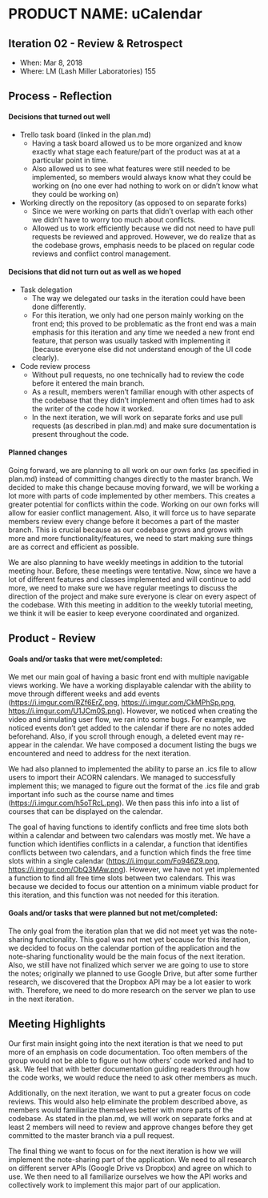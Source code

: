 # PRODUCT NAME: uCalendar


## Iteration 02 - Review & Retrospect

 * When: Mar 8, 2018
 * Where: LM (Lash Miller Laboratories) 155

## Process - Reflection

#### Decisions that turned out well

* Trello task board (linked in the plan.md)
  * Having a task board allowed us to be more organized and know exactly what stage each feature/part of the product was at at a particular point in time. 
  * Also allowed us to see what features were still needed to be implemented, so members would always know what they could be working on (no one ever had nothing to work on or didn’t know what they could be working on)
* Working directly on the repository (as opposed to on separate forks)
  * Since we were working on parts that didn’t overlap with each other we didn’t have to worry too much about conflicts.
  * Allowed us to work efficiently because we did not need to have pull requests be reviewed and approved.
However, we do realize that as the codebase grows, emphasis needs to be placed on regular code reviews and conflict control management.

#### Decisions that did not turn out as well as we hoped

* Task delegation
  * The way we delegated our tasks in the iteration could have been done differently.
  * For this iteration, we only had one person mainly working on the front end; this proved to be problematic as the front end was a main emphasis for this iteration and any time we needed a new front end feature, that person was usually tasked with implementing it (because everyone else did not understand enough of the UI code clearly).
* Code review process
  * Without pull requests, no one technically had to review the code before it entered the main branch.
  * As a result, members weren’t familiar enough with other aspects of the codebase that they didn’t implement and often times had to ask the writer of the code how it worked.
  * In the next iteration, we will work on separate forks and use pull requests (as described in plan.md) and make sure documentation is present throughout the code.


#### Planned changes

Going forward, we are planning to all work on our own forks (as specified in plan.md) instead of committing changes directly to the master branch. We decided to make this change because moving forward, we will be working a lot more with parts of code implemented by other members. This creates a greater potential for conflicts within the code. Working on our own forks will allow for easier conflict management. Also, it will force us to have separate members review every change before it becomes a part of the master branch. This is crucial because as our codebase grows and grows with more and more functionality/features, we need to start making sure things are as correct and efficient as possible. 

We are also planning to have weekly meetings in addition to the tutorial meeting hour. Before, these meetings were tentative. Now, since we have a lot of different features and classes implemented and will continue to add more, we need to make sure we have regular meetings to discuss the direction of the project and make sure everyone is clear on every aspect of the codebase. With this meeting in addition to the weekly tutorial meeting, we think it will be easier to keep everyone coordinated and organized.


## Product - Review

#### Goals and/or tasks that were met/completed:

We met our main goal of having a basic front end with multiple navigable views working. We have a working displayable calendar with the ability to move through different weeks and add events (https://i.imgur.com/RZf6ErZ.png, https://i.imgur.com/CkMPhSp.png, https://i.imgur.com/U1JCm0S.png). However, we noticed when creating the video and simulating user flow, we ran into some bugs. For example, we noticed events don’t get added to the calendar if there are no notes added beforehand. Also, if you scroll through enough, a deleted event may re-appear in the calendar. We have composed a document listing the bugs we encountered and need to address for the next iteration.

We had also planned to implemented the ability to parse an .ics file to allow users to import their ACORN calendars. We managed to successfully implement this; we managed to figure out the format of the .ics file and grab important info such as the course name and times (https://i.imgur.com/h5oTRcL.png). We then pass this info into a list of courses that can be displayed on the calendar. 

The goal of having functions to identify conflicts and free time slots both within a calendar and between two calendars was mostly met. We have a function which identifies conflicts in a calendar, a function that identifies conflicts between two calendars, and a function which finds the free time slots within a single calendar (https://i.imgur.com/Fo946Z9.png, https://i.imgur.com/ObQ3MAw.png). However, we have not yet implemented a function to find all free time slots between two calendars. This was because we decided to focus our attention on a minimum viable product for this iteration, and this function was not needed for this iteration. 

#### Goals and/or tasks that were planned but not met/completed:

The only goal from the iteration plan that we did not meet yet was the note-sharing functionality. This goal was not met yet because for this iteration, we decided to focus on the calendar portion of the application and the note-sharing functionality would be the main focus of the next iteration. Also, we still have not finalized which server we are going to use to store the notes; originally we planned to use Google Drive, but after some further research, we discovered that the Dropbox API may be a lot easier to work with. Therefore, we need to do more research on the server we plan to use in the next iteration.


## Meeting Highlights

Our first main insight going into the next iteration is that we need to put more of an emphasis on code documentation. Too often members of the group would not be able to figure out how others’ code worked and had to ask. We feel that with better documentation guiding readers through how the code works, we would reduce the need to ask other members as much. 

Additionally, on the next iteration, we want to put a greater focus on code reviews. This would also help eliminate the problem described above, as members would familiarize themselves better with more parts of the codebase. As stated in the plan.md, we will work on separate forks and at least 2 members will need to review and approve changes before they get committed to the master branch via a pull request. 

The final thing we want to focus on for the next iteration is how we will implement the note-sharing part of the application. We need to all research on different server APIs (Google Drive vs Dropbox) and agree on which to use. We then need to all familiarize ourselves we how the API works and collectively work to implement this major part of our application. 

